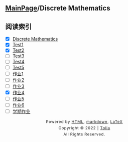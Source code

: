 ## [MainPage](../index.md)/Discrete Mathematics

## 阅读索引

- [x] [Discrete Mathematics](DiscreteMathematics.md)
- [x] [Test1](Test1.md)
- [x] [Test2](Test2.md)
- [ ] [Test3](../404.md)
- [ ] [Test4](../404.md)
- [ ] [Test5](../404.md)
- [ ] [作业1](../404.md)
- [ ] [作业2](../404.md)
- [ ] [作业3](../404.md)
- [x] [作业4](DZ/DZ4.md)
- [ ] [作业5](../404.md)
- [ ] [作业6](../404.md)
- [ ] [学期作业](../404.md)

<style type="text/css">
    #footer {
        position: relative;
        margin: 0 auto;
        line-height: 20px;
        text-align: center;
        font-size: 12px;
        letter-spacing: 1px;
    }
 
    .content {
        height: 1800px;
        width: 100%;
        text-align: center;
    }
</style>

<div id="footer">
    Powered by
    <a href="https://html5up.net">HTML</a>, 
    <a href="https://markdown.com.cn/">markdown</a>, 
    <a href="https://www.latex-project.org/">LaTeX</a>
    <br>
    Copyright © 2022 | 
    <a href="https://tolia-gh.github.io">Tolia</a>
    <br>
    All Rights Reserved.
    <br>
</div>
